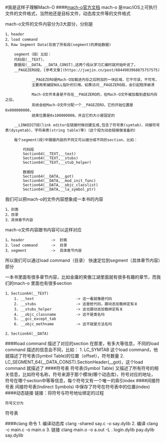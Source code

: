 #我是这样子理解Mach-O
####[mach-o官方文档](https://developer.apple.com/library/archive/documentation/DeveloperTools/Conceptual/MachOTopics/0-Introduction/introduction.html)
mach-o 是mac/iOS上可执行文件的文件格式，当然他还是目标文件，动态库文件等的文件格式

mach-o文件的文件内容分为3大部分，分别是
	
	1、header
	2、load command
	3、Raw Segment Data(存放了所有段(segment)的原始数据) 
		
		segment（段）比如：
        代码段(__TEXT)，
        数据段(__DATA，__DATA_CONST),这两个段从学习汇编时就开始听说了，
        __PAGEZERO段，[参考文章](https://juejin.cn/post/6844903968875757575)
        			
        		__PAGEZERO是Mach-O加载进内存之后附加的一块区域，它不可读，不可写，
        		主要用来捕捉NULL指针的引用。如果访问__PAGEZERO段，会引起程序崩溃
        		
        		Mach-O文件本身是不存在__PAGEZERO的，在Mach-O文件被加载到虚拟内存之后，
        		系统会给Mach-O文件分配一个__PAGEZERO，它的开始位置是0x000000000，
        		结束位置是0x100000000。并且它的大小是固定的
        			
        __LINKEDIT段(link editor在链接时候创建生成,包含了符号表(symtab)、间接符号表(dysymtab)、字符串表(string table)等)（这个段为动态链接做准备的）
        
        每个segment(段)中跟据内容的不同又可以细分成不同的section，比如：
            
            代码段
            Section64(__TEXT,__text)
            Section64(__TEXT,__stubs)
            Section64(__TEXT,__stub_helper)
            
            数据段
            Section64(__DATA,__got)
            Section64(__DATA,__mod_init_func)
            Section64(__DATA,__objc_classlist)
            Section64(__DATA,__la_symbol_ptr)
        
我们可以把mach-o的文件内容想象成一本书的内容
	
	1、封面
	2、目录
	3、具体章节内容

mach-o文件内容跟书内容可以这样对应
	
	1、header			->	封面
	2、load command		->	目录
	3、segment			->	具体章节内容

所以我们可以通过load command（目录） 快速定位到segment（具体章节内容）部分

一本书里面有很多章节内容，比如金庸的笑傲江湖里面就有很多有趣的章节，而我们的mach-o 里面也有很多section
	
	1、Section64(__TEXT)
		1. __text					-> 这一看就像是代码
		2. __stubs					-> 这是桩代码，跟动态加载绑定有关
		3. __stubs_helper			-> 这也跟动态加载绑定有关
		4. __objc_classname			-> 这不是类名吗
		5. __gcc_except_tab
		6. __objc_methname			-> 这不就是方法名吗
		
	2、Section64(__DATA)
	
####load command
	描述了对应的section 在那里，有多大等信息，不同的load command 描述的信息会不同，比如：
		1. LC_SYMTAB 这个load command，他就描述了符号表(Symbol Table)的位置（offset），符号数量
		2. LC_SEGMENT_64(__DATA_CONST).SectionHeader(__got)，这个load command 就描述了
####符号表
符号表(Symbol Table) 又描述了所有符号的相关信息，比如符号名称，符号来源于那个模块(哪个动态库)，符号对应的地址，
符号在哪个section中等等信息，每个符号又有一个唯一的索引index
####间接符号表
间接符号表(Indirect Symbols) 中保存了符号在符号表中的位置(index)
####动态链接
链接：将符号与符号地址绑定的过程
	
	符号又分为
	
	
符号表



####clang 命令
	1. 编译动态库 
		clang -shared say.c -o say.dylib
	2. 编译
		clang -c main.c -o main.o
	3. 链接 
		clang main.o -o a.out -L . login.dylib pay.dylib say.dylib
